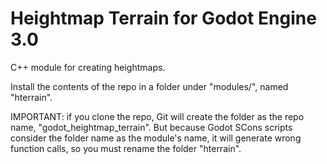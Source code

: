 Heightmap Terrain for Godot Engine 3.0
========================================

C++ module for creating heightmaps.

Install the contents of the repo in a folder under "modules/", named "hterrain".

IMPORTANT: if you clone the repo, Git will create the folder as the repo name, "godot_heightmap_terrain". But because Godot SCons scripts consider the folder name as the module's name, it will generate wrong function calls, so you must rename the folder "hterrain".



